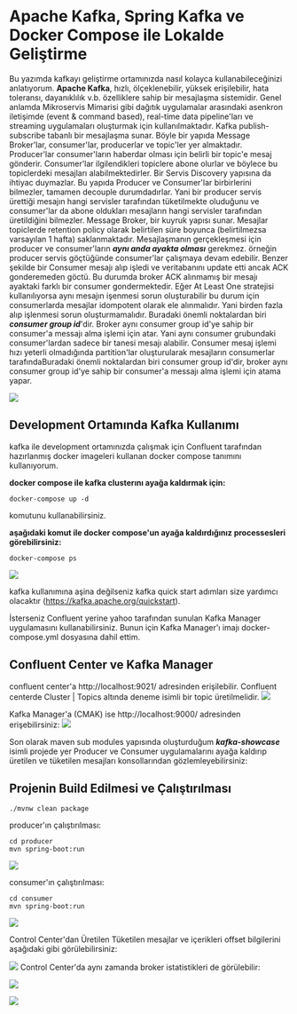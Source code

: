 # Apache Kafka, Spring Kafka ve Docker Compose ile Lokalde Geliştirme 
Bu yazımda kafkayı geliştirme ortamınızda nasıl kolayca kullanabileceğinizi anlatıyorum.
**Apache Kafka**, hızlı, ölçeklenebilir, yüksek erişilebilir, hata toleransı, dayanıklılık v.b. özelliklere sahip bir mesajlaşma sistemidir. 
Genel anlamda Mikroservis Mimarisi gibi dağıtık uygulamalar arasındaki asenkron iletişimde (event & command based), real-time data pipeline'ları ve streaming uygulamaları oluşturmak için kullanılmaktadır.
Kafka publish-subscribe tabanlı bir mesajlaşma sunar. Böyle bir yapıda Message Broker'lar, consumer'lar, producerlar ve topic'ler yer almaktadır.
Producer'lar consumer'ların haberdar olması için belirli bir topic'e mesaj gönderir. Consumer'lar ilgilendikleri topiclere abone olurlar ve böylece bu topiclerdeki mesajları alabilmektedirler. 
Bir Servis Discovery yapısına da ihtiyac duymazlar. 
Bu yapıda Producer ve Consumer'lar birbirlerini bilmezler, tamamen decouple durumdadırlar.
Yani bir producer servis ürettiği mesajın hangi servisler tarafından tüketilmekte oluduğunu ve consumer'lar da abone oldukları mesajların hangi servisler tarafından üretildiğini bilmezler.
Message Broker, bir kuyruk yapısı sunar. Mesajlar topiclerde retention policy olarak belirtilen süre boyunca (belirtilmezsa varsayılan 1 hafta) saklanmaktadır.
Mesajlaşmanın gerçekleşmesi için producer ve consumer'ların _**aynı anda ayakta olması**_ gerekmez. örneğin producer servis göçtüğünde consumer'lar çalışmaya devam edebilir. 
Benzer şekilde bir Consumer mesajı alıp işledi ve veritabanını  update etti ancak ACK gonderemeden göctü. Bu durumda broker ACK alınmamış bir mesajı ayaktaki farklı bir consumer gondermektedir.
Eğer At Least One stratejisi kullanılıyorsa aynı mesajın işenmesi sorun oluşturabilir bu durum için consumerlarda mesajlar idompotent olarak ele alınmalıdır. 
Yani birden fazla alıp işlenmesi sorun oluşturmamalıdır. Buradaki önemli noktalardan biri **_consumer group id_**'dir. Broker aynı consumer group id'ye sahip bir consumer'a messajı alma işlemi için atar. Yani aynı consumer grubundaki consumer'lardan sadece bir tanesi mesajı alabilir.
Consumer mesaj işlemi hızı yeterli olmadığında partition'lar oluşturularak mesajların consumerlar tarafındaBuradaki önemli noktalardan biri consumer group id'dir, broker aynı consumer group id'ye sahip bir consumer'a messajı alma işlemi için atama yapar.

![](.README_images/9e012548.png)

## Development Ortamında Kafka Kullanımı
kafka ile development ortamınızda çalışmak için Confluent tarafından hazırlanmış docker imageleri kullanan docker compose tanımını kullanıyorum.

**docker compose ile kafka clusterını ayağa kaldırmak için:**

`docker-compose up -d`

komutunu kullanabilirsiniz.

**aşağıdaki komut ile docker compose'un ayağa kaldırdığınız processesleri görebilirsiniz:**

`docker-compose ps` 

![](.README_images/bffd6d4f.png)

kafka kullanımına aşina değilseniz kafka quick start adımları size yardımcı olacaktır (https://kafka.apache.org/quickstart).

İsterseniz Confluent yerine yahoo tarafından sunulan Kafka Manager uygulamasını kullanabilirsiniz. Bunun için Kafka Manager'ı imajı docker-compose.yml dosyasına dahil ettim. 
## Confluent Center ve Kafka Manager
confluent center'a http://localhost:9021/ adresinden erişilebilir. Confluent centerde Cluster | Topics altında deneme isimli bir topic üretilmelidir.
![](.README_images/1643c886.png)

Kafka Manager'a (CMAK) ise http://localhost:9000/ adresinden erişebilirsiniz:
![](.README_images/aa704ac0.png)

Son olarak maven sub modules yapısında oluşturduğum **_kafka-showcase_** isimli projede yer
Producer ve Consumer uygulamalarını ayağa kaldırıp üretilen ve tüketilen mesajları konsollarından gözlemleyebilirsiniz:

## Projenin Build Edilmesi ve Çalıştırılması
`./mvnw clean package`

producer'ın çalıştırılması:

```
cd producer
mvn spring-boot:run
```
![](.README_images/50f2362a.png)

consumer'ın çalıştırılması:
```
cd consumer
mvn spring-boot:run
```
![](.README_images/ec0334d2.png)

Control Center'dan Üretilen Tüketilen mesajlar ve içerikleri offset bilgilerini aşağıdaki gibi görülebilirsiniz:

![](.README_images/a8779339.png)
Control Center'da aynı zamanda broker istatistikleri de görülebilir:

![](.README_images/01638cab.png)

![](.README_images/99db82eb.png)



